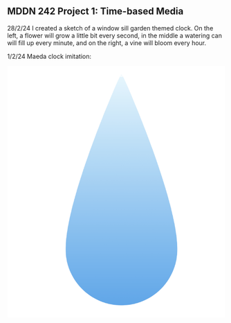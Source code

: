 ## MDDN 242 Project 1: Time-based Media  

28/2/24
I created a sketch of a window sill garden themed clock. On the left, a flower will grow a little bit every second, in the middle a watering can will fill up every minute, and on the right, a vine will bloom every hour. 



1/2/24
Maeda clock imitation: 

![Raindrop Image](assets/raindrop.png)
